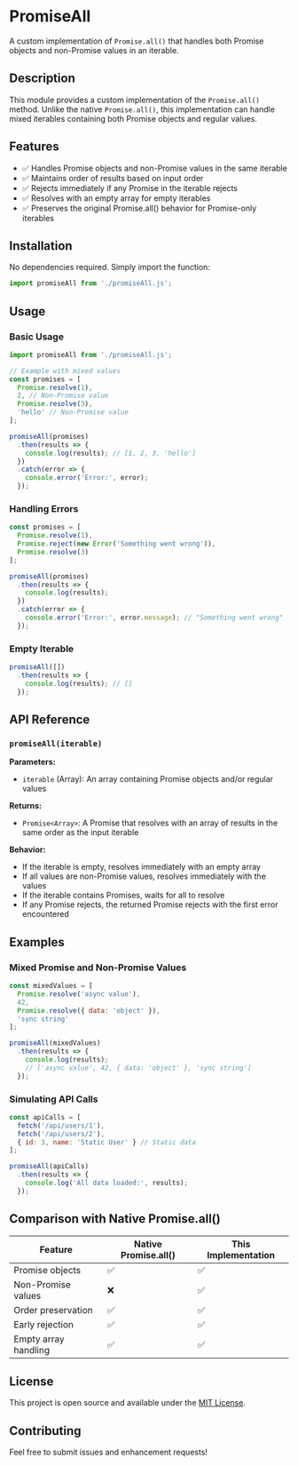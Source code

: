 # PromiseAll

A custom implementation of `Promise.all()` that handles both Promise objects and non-Promise values in an iterable.

## Description

This module provides a custom implementation of the `Promise.all()` method. Unlike the native `Promise.all()`, this implementation can handle mixed iterables containing both Promise objects and regular values.

## Features

- ✅ Handles Promise objects and non-Promise values in the same iterable
- ✅ Maintains order of results based on input order
- ✅ Rejects immediately if any Promise in the iterable rejects
- ✅ Resolves with an empty array for empty iterables
- ✅ Preserves the original Promise.all() behavior for Promise-only iterables

## Installation

No dependencies required. Simply import the function:

```javascript
import promiseAll from './promiseAll.js';
```

## Usage

### Basic Usage

```javascript
import promiseAll from './promiseAll.js';

// Example with mixed values
const promises = [
  Promise.resolve(1),
  2, // Non-Promise value
  Promise.resolve(3),
  'hello' // Non-Promise value
];

promiseAll(promises)
  .then(results => {
    console.log(results); // [1, 2, 3, 'hello']
  })
  .catch(error => {
    console.error('Error:', error);
  });
```

### Handling Errors

```javascript
const promises = [
  Promise.resolve(1),
  Promise.reject(new Error('Something went wrong')),
  Promise.resolve(3)
];

promiseAll(promises)
  .then(results => {
    console.log(results);
  })
  .catch(error => {
    console.error('Error:', error.message); // "Something went wrong"
  });
```

### Empty Iterable

```javascript
promiseAll([])
  .then(results => {
    console.log(results); // []
  });
```

## API Reference

### `promiseAll(iterable)`

**Parameters:**
- `iterable` (Array): An array containing Promise objects and/or regular values

**Returns:**
- `Promise<Array>`: A Promise that resolves with an array of results in the same order as the input iterable

**Behavior:**
- If the iterable is empty, resolves immediately with an empty array
- If all values are non-Promise values, resolves immediately with the values
- If the iterable contains Promises, waits for all to resolve
- If any Promise rejects, the returned Promise rejects with the first error encountered

## Examples

### Mixed Promise and Non-Promise Values

```javascript
const mixedValues = [
  Promise.resolve('async value'),
  42,
  Promise.resolve({ data: 'object' }),
  'sync string'
];

promiseAll(mixedValues)
  .then(results => {
    console.log(results);
    // ['async value', 42, { data: 'object' }, 'sync string']
  });
```

### Simulating API Calls

```javascript
const apiCalls = [
  fetch('/api/users/1'),
  fetch('/api/users/2'),
  { id: 3, name: 'Static User' } // Static data
];

promiseAll(apiCalls)
  .then(results => {
    console.log('All data loaded:', results);
  });
```

## Comparison with Native Promise.all()

| Feature | Native Promise.all() | This Implementation |
|---------|---------------------|-------------------|
| Promise objects | ✅ | ✅ |
| Non-Promise values | ❌ | ✅ |
| Order preservation | ✅ | ✅ |
| Early rejection | ✅ | ✅ |
| Empty array handling | ✅ | ✅ |

## License

This project is open source and available under the [MIT License](LICENSE).

## Contributing

Feel free to submit issues and enhancement requests!
